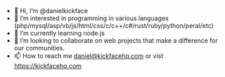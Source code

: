 - 👋 Hi, I’m @danielkickface
- 👀 I’m interested in programming in various languages (php/mysql/asp/vb/js/html/css/c/c++/c#/rust/ruby/python/peral/etc)
- 🌱 I’m currently learning node.js
- 💞️ I’m looking to collaborate on web projects that make a difference for our communities.
- 📫 How to reach me daniel@kickfacehq.com or vist https://kickfacehq.com

<!---
danielkickface/danielkickface is a ✨ special ✨ repository because its `README.md` (this file) appears on your GitHub profile.
You can click the Preview link to take a look at your changes.
--->
